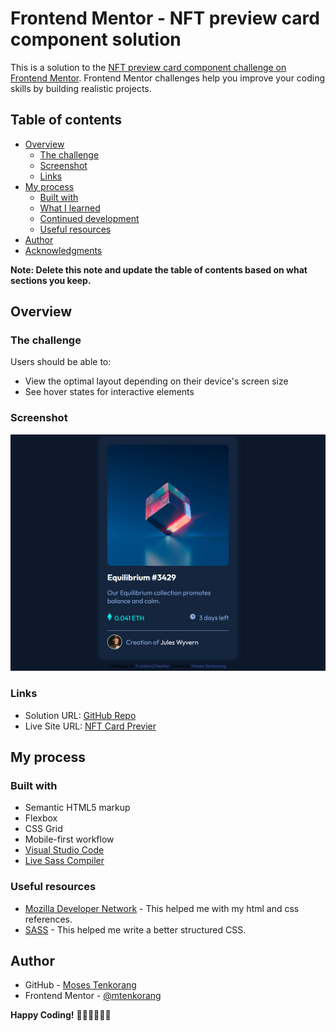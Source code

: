 # Frontend Mentor - NFT preview card component solution

This is a solution to the [NFT preview card component challenge on Frontend Mentor](https://www.frontendmentor.io/challenges/nft-preview-card-component-SbdUL_w0U). Frontend Mentor challenges help you improve your coding skills by building realistic projects. 

## Table of contents

- [Overview](#overview)
  - [The challenge](#the-challenge)
  - [Screenshot](#screenshot)
  - [Links](#links)
- [My process](#my-process)
  - [Built with](#built-with)
  - [What I learned](#what-i-learned)
  - [Continued development](#continued-development)
  - [Useful resources](#useful-resources)
- [Author](#author)
- [Acknowledgments](#acknowledgments)

**Note: Delete this note and update the table of contents based on what sections you keep.**

## Overview

### The challenge

Users should be able to:

- View the optimal layout depending on their device's screen size
- See hover states for interactive elements

### Screenshot

![Screenshot](screenshot.png)


### Links

- Solution URL: [GitHub Repo](https://github.com/mtenkorang/nft-preview-card)
- Live Site URL: [NFT Card Previer](https://mtenkorang-nftpreview.netlify.app/)

## My process

### Built with

- Semantic HTML5 markup
- Flexbox
- CSS Grid
- Mobile-first workflow
- [Visual Studio Code](https://code.visualstudio.com/)
- [Live Sass Compiler](https://marketplace.visualstudio.com/items?itemName=glenn2223.live-sass)


### Useful resources

- [Mozilla Developer Network](https://developer.mozilla.org/en-US/) - This helped me with my html and css references.
-  [SASS](https://sass-lang.com/) - This helped me write a better structured CSS.

## Author

- GitHub - [Moses Tenkorang](https://github.com/mtenkorang)
- Frontend Mentor - [@mtenkorang](https://www.frontendmentor.io/profile/mtenkorang)

**Happy Coding!** 🥳🥳👨‍💻👩‍💻